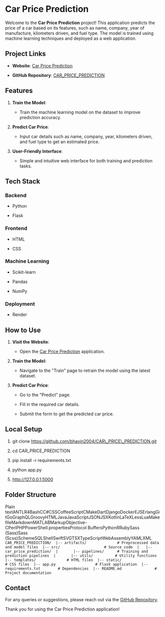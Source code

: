 Car Price Prediction
====================

Welcome to the **Car Price Prediction** project! This application predicts the price of a car based on its features, such as name, company, year of manufacture, kilometers driven, and fuel type. The model is trained using machine learning techniques and deployed as a web application.

**Project Links**
-----------------

*   **Website**: [Car Price Prediction](https://car-price-prediction-matx.onrender.com/)
    
*   **GitHub Repository**: [CAR\_PRICE\_PREDICTION](https://github.com/bhavin2004/CAR_PRICE_PREDICTION)
    

**Features**
------------

1.  **Train the Model**:
    
    *   Train the machine learning model on the dataset to improve prediction accuracy.
        
2.  **Predict Car Price**:
    
    *   Input car details such as name, company, year, kilometers driven, and fuel type to get an estimated price.
        
3.  **User-Friendly Interface**:
    
    *   Simple and intuitive web interface for both training and prediction tasks.
        

**Tech Stack**
--------------

### **Backend**

*   Python
    
*   Flask
    

### **Frontend**

*   HTML
    
*   CSS
    

### **Machine Learning**

*   Scikit-learn
    
*   Pandas
    
*   NumPy
    

### **Deployment**

*   Render
    

**How to Use**
--------------

1.  **Visit the Website**:
    
    *   Open the [Car Price Prediction](https://car-price-prediction-matx.onrender.com/) application.
        
2.  **Train the Model**:
    
    *   Navigate to the "Train" page to retrain the model using the latest dataset.
        
3.  **Predict Car Price**:
    
    *   Go to the "Predict" page.
        
    *   Fill in the required car details.
        
    *   Submit the form to get the predicted car price.
        

**Local Setup**
---------------

1.  git clone https://github.com/bhavin2004/CAR\_PRICE\_PREDICTION.git
    
2.  cd CAR\_PRICE\_PREDICTION
    
3.  pip install -r requirements.txt
    
4.  python app.py
    
5.  http://127.0.0.1:5000
    

**Folder Structure**
--------------------

Plain textANTLR4BashCC#CSSCoffeeScriptCMakeDartDjangoDockerEJSErlangGitGoGraphQLGroovyHTMLJavaJavaScriptJSONJSXKotlinLaTeXLessLuaMakefileMarkdownMATLABMarkupObjective-CPerlPHPPowerShell.propertiesProtocol BuffersPythonRRubySass (Sass)Sass (Scss)SchemeSQLShellSwiftSVGTSXTypeScriptWebAssemblyYAMLXML`   CAR_PRICE_PREDICTION/  |-- artifacts/              # Preprocessed data and model files  |-- src/                    # Source code  |   |-- car_price_prediction/  |       |-- pipelines/      # Training and prediction pipelines  |       |-- utils/          # Utility functions  |-- templates/              # HTML files  |-- static/                 # CSS files  |-- app.py                  # Flask application  |-- requirements.txt        # Dependencies  |-- README.md               # Project documentation   `

**Contact**
-----------

For any queries or suggestions, please reach out via the [GitHub Repository](https://github.com/bhavin2004/CAR_PRICE_PREDICTION/issues).

Thank you for using the Car Price Prediction application!